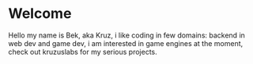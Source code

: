 # Welcome

Hello my name is Bek, aka Kruz, i like coding in few domains: backend in web dev and game dev, i am interested in game engines at the moment, check out kruzuslabs for my serious projects. 
